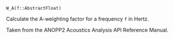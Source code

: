 ```
W_A(f::AbstractFloat)
```

Calculate the A-weighting factor for a frequency `f` in Hertz.

Taken from the ANOPP2 Acoustics Analysis API Reference Manual.
